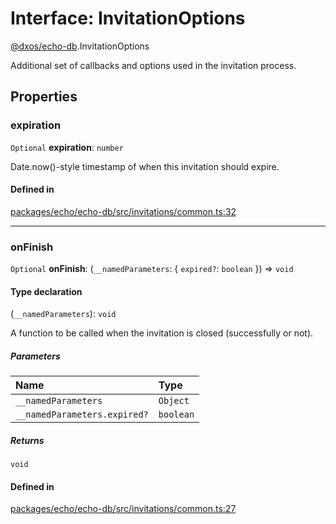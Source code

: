 # Interface: InvitationOptions

[@dxos/echo-db](../modules/dxos_echo_db.md).InvitationOptions

Additional set of callbacks and options used in the invitation process.

## Properties

### expiration

 `Optional` **expiration**: `number`

Date.now()-style timestamp of when this invitation should expire.

#### Defined in

[packages/echo/echo-db/src/invitations/common.ts:32](https://github.com/dxos/dxos/blob/db8188dae/packages/echo/echo-db/src/invitations/common.ts#L32)

___

### onFinish

 `Optional` **onFinish**: (`__namedParameters`: { `expired?`: `boolean`  }) => `void`

#### Type declaration

(`__namedParameters`): `void`

A function to be called when the invitation is closed (successfully or not).

##### Parameters

| Name | Type |
| :------ | :------ |
| `__namedParameters` | `Object` |
| `__namedParameters.expired?` | `boolean` |

##### Returns

`void`

#### Defined in

[packages/echo/echo-db/src/invitations/common.ts:27](https://github.com/dxos/dxos/blob/db8188dae/packages/echo/echo-db/src/invitations/common.ts#L27)
